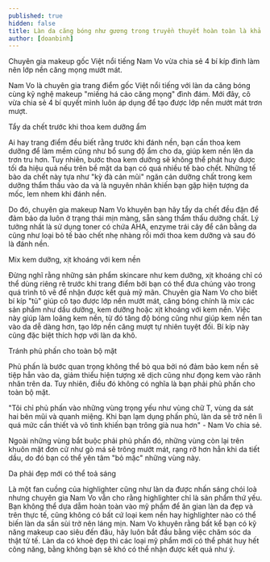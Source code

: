 ```yaml
---
published: true
hidden: false
title: Làn da căng bóng như gương trong truyền thuyết hoàn toàn là khả thi
author: [doanbinh] 
---
```



Chuyên gia makeup gốc Việt nổi tiếng Nam Vo vừa chia sẻ 4 bí kíp đinh làm nên lớp nền căng mọng mướt mát.

Nam Vo là chuyên gia trang điểm gốc Việt nổi tiếng với làn da căng bóng cùng kỹ nghệ makeup "miếng há cảo căng mọng" đình đám. Mới đây, cô vừa chia sẻ 4 bí quyết mình luôn áp dụng để tạo được lớp nền mướt mát trơn mượt.

Tẩy da chết trước khi thoa kem dưỡng ẩm 

Ai hay trang điểm đều biết rằng trước khi đánh nền, bạn cần thoa kem dưỡng để làm mềm cũng như bổ sung độ ẩm cho da, giúp kem nền lên da trơn tru hơn. Tuy nhiên, bước thoa kem dưỡng sẽ không thể phát huy được tối đa hiệu quả nếu trên bề mặt da bạn có quá nhiều tế bào chết. Những tế bào da chết này tựa như "kỳ đà cản mũi" ngăn cản dưỡng chất trong kem dưỡng thẩm thấu vào da và là nguyên nhân khiến bạn gặp hiện tượng da mốc, lem nhem khi đánh nền.

Do đó, chuyên gia makeup Nam Vo khuyên bạn hãy tẩy da chết đều đặn để đảm bảo da luôn ở trạng thái mịn màng, sẵn sàng thẩm thấu dưỡng chất. Lý tưởng nhất là sử dụng toner có chứa AHA, enzyme trái cây để cân bằng da cũng như loại bỏ tế bào chết nhẹ nhàng rồi mới thoa kem dưỡng và sau đó là đánh nền.

Mix kem dưỡng, xịt khoáng với kem nền 

Đừng nghĩ rằng những sản phẩm skincare như kem dưỡng, xịt khoáng chỉ có thể dùng riêng rẽ trước khi trang điểm bởi bạn có thể đưa chúng vào trong quá trình tô vẽ để nhận được kết quả mỹ mãn. Chuyên gia Nam Vo cho biết bí kíp "tủ" giúp cô tạo được lớp nền mướt mát, căng bóng chính là mix các sản phẩm như dầu dưỡng, kem dưỡng hoặc xịt khoáng với kem nền. Việc này giúp làm loãng kem nền, từ đó tăng độ bóng cũng như giúp kem nền tan vào da dễ dàng hơn, tạo lớp nền căng mượt tự nhiên tuyệt đối. Bí kíp này cũng đặc biệt thích hợp với làn da khô.

Tránh phủ phấn cho toàn bộ mặt 

Phủ phấn là bước quan trọng không thể bỏ qua bởi nó đảm bảo kem nền sẽ tiệp hẳn vào da, giảm thiểu hiện tượng xê dịch cũng như đọng kem vào rãnh nhăn trên da. Tuy nhiên, điều đó không có nghĩa là bạn phải phủ phấn cho toàn bộ mặt.

"Tôi chỉ phủ phấn vào những vùng trọng yếu như vùng chữ T, vùng da sát hai bên mũi và quanh miệng. Khi bạn lạm dụng phấn phủ, làn da sẽ trở nên lì quá mức cần thiết và vô tình khiến bạn trông già nua hơn" - Nam Vo chia sẻ.

Ngoài những vùng bắt buộc phải phủ phấn đó, những vùng còn lại trên khuôn mặt đơn cử như gò má sẽ trông mướt mát, rạng rỡ hơn hẳn khi da tiết dầu, do đó bạn có thể yên tâm "bỏ mặc" những vùng này.


Da phải đẹp mới có thể toả sáng

Là một fan cuồng của highlighter cũng như làn da được nhấn sáng chói loà nhưng chuyên gia Nam Vo vẫn cho rằng highlighter chỉ là sản phẩm thứ yếu. Bạn không thể dựa dẫm hoàn toàn vào mỹ phẩm để ăn gian làn da đẹp và trên thực tế, cũng không có bất cứ loại kem nền hay highlighter nào có thể biến làn da sần sùi trở nên láng mịn. Nam Vo khuyên rằng bất kể bạn có kỹ năng makeup cao siêu đến đâu, hãy luôn bắt đầu bằng việc chăm sóc da thật tử tế. Làn da có khoẻ đẹp thì các loại mỹ phẩm mới có thể phát huy hết công năng, bằng không bạn sẽ khó có thể nhận được kết quả như ý.